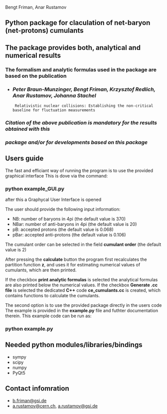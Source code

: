 Bengt Friman, Anar Rustamov


## Python package for claculation of net-baryon (net-protons) cumulants

## The package provides both, analytical and numerical results

### The formalism and analytic formulas used in the package are based on the publication

- ### *Peter Braun-Munzinger, Bengt Friman, Krzysztof Redlich, Anar Rustamov, Johanna Stachel*
       Relativistic nuclear collisions: Establishing the non-critical baseline for fluctuation measurements

### *Citation of the above publication is mandatory for the results obtained with this* 
### *package and/or for developments based on this package*

## Users guide
The fast and efficiant way of running the program is to use the provided graphical interface
This is dove via the command:

### python example_GUI.py

after this a Graphycal User Interface is opened

The user should provide the following input information:

- NB: number of baryons in 4pi  (the default value is 370)
- NBar: number of anti-baryons in 4pi (the default value is 20)
- pB: accepted protons (the default value is 0.068)
- pBar: accepted anti-protons (the default value is 0.106)

The cumulant order can be selected in the field **cumulant order** (the default value is 2)

After pressing the **calculate** button the program first recalculates the partition function **z**, and uses it for 
estimating numerical values of cumulants, which are then printed.

If the checkbox **print analytic formulas** is selected the analytical formulas are also printed below the numerical values.
If the checkbox **Generate .cc file** is selected the dedicated  **C++** code  **ce_cumulants.cc** is created, which contains functions to calculate the cumulants.

The second option is to use the provided package directly in the users code
The example is provided in the **example.py** file and futhter documentation therein. This example code can be run as:

### python example.py

## Needed python modules/libraries/bindings

- sympy
- scipy
- numpy
- PyQt5

## Contact infomration

- b.friman@gsi.de
- a.rustamov@cern.ch, a.rustamov@gsi.de
